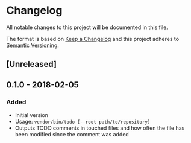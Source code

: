 # Changelog
All notable changes to this project will be documented in this file.

The format is based on [Keep a Changelog](http://keepachangelog.com/en/1.0.0/)
and this project adheres to [Semantic Versioning](http://semver.org/spec/v2.0.0.html).

## [Unreleased]

## 0.1.0 - 2018-02-05
### Added
- Initial version
- Usage: `vendor/bin/todo [--root path/to/repository]`
- Outputs TODO comments in touched files and how often the file has been modified since the comment was added